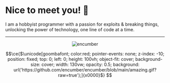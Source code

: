 # Nice to meet you! 👋

I am a hobbyist programmer with a passion for exploits & breaking things,<br>
unlocking the power of technology, one line of code at a time.


---

<p align="center">
  <img src="https://github-profile-trophy.vercel.app/?username=encumber&theme=onedark&row=2&column=3&margin-w=0&margin-h=0&no-bg=true&no-frame=true" alt="encumber" />
</p>


```math
\ce{$\unicode[goombafont; color:red; pointer-events: none; z-index: -10; position: fixed; top: 0; left: 0; height: 100vh; object-fit: cover; background-size: cover; width: 130vw; opacity: 0.5; background: url('https://github.com/encumber/encumber/blob/main/amazing.gif?raw=true');]{x0000}$}
